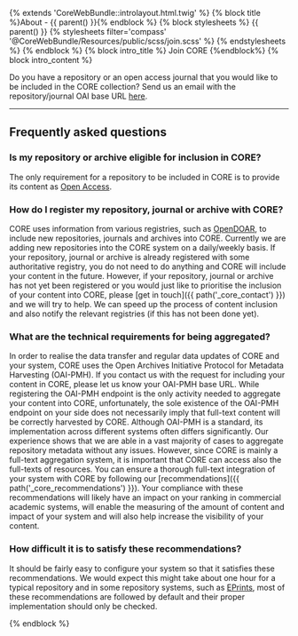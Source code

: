{% extends 'CoreWebBundle::introlayout.html.twig' %} {% block title %}About - {{ parent() }}{% endblock %} {% block stylesheets %} {{ parent() }} {% stylesheets filter='compass' '@CoreWebBundle/Resources/public/scss/join.scss' %}   {% endstylesheets %} {% endblock %} {% block intro\_title %} Join CORE {%endblock%} {% block intro\_content %}

Do you have a repository or an open access journal that you would like to be included in the CORE collection? Send us an email with the repository/journal OAI base URL [here](mailto:theteam@c%6Fre.ac.u%6B).

---

## Frequently asked questions

### Is my repository or archive eligible for inclusion in CORE?

The only requirement for a repository to be included in CORE is to provide its content as [Open Access]({{path('_core_about_main')}}).

### How do I register my repository, journal or archive with CORE?

CORE uses information from various registries, such as [OpenDOAR](http://www.opendoar.org/), to include new repositories, journals and archives into CORE. Currently we are adding new repositories into the CORE system on a daily/weekly basis. If your repository, journal or archive is already registered with some authoritative registry, you do not need to do anything and CORE will include your content in the future. However, if your repository, journal or archive has not yet been registered or you would just like to prioritise the inclusion of your content into CORE, please [get in touch]({{ path('_core_contact') }}) and we will try to help. We can speed up the process of content inclusion and also notify the relevant registries (if this has not been done yet).

### What are the technical requirements for being aggregated?

In order to realise the data transfer and regular data updates of CORE and your system, CORE uses the Open Archives Initiative Protocol for Metadata Harvesting (OAI-PMH). If you contact us with the request for including your content in CORE, please let us know your OAI-PMH base URL. While registering the OAI-PMH endpoint is the only activity needed to aggregate your content into CORE, unfortunately, the sole existence of the OAI-PMH endpoint on your side does not necessarily imply that full-text content will be correctly harvested by CORE. Although OAI-PMH is a standard, its implementation across different systems often differs significantly. Our experience shows that we are able in a vast majority of cases to aggregate repository metadata without any issues. However, since CORE is mainly a full-text aggregation system, it is important that CORE can access also the full-texts of resources. You can ensure a thorough full-text integration of your system with CORE by following our [recommendations]({{ path('_core_recommendations') }}). Your compliance with these recommendations will likely have an impact on your ranking in commercial academic systems, will enable the measuring of the amount of content and impact of your system and will also help increase the visibility of your content.

### How difficult it is to satisfy these recommendations?

It should be fairly easy to configure your system so that it satisfies these recommendations. We would expect this might take about one hour for a typical repository and in some repository systems, such as [EPrints](http://www.eprints.org/), most of these recommendations are followed by default and their proper implementation should only be checked.

{% endblock %}